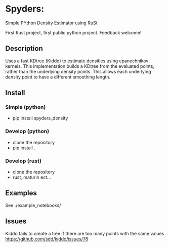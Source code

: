# Spyders: 
Simple PYthon Density Estimator using RuSt

First Rust project, first public python project. Feedback welcome!

## Description
Uses a fast KDtree (Kiddo) to estimate densities using epanechnikov kernels. This implementation builds a KDtree from the evaluated points, rather than the underlying density points. This allows each underlying density point to have a different smoothing length.

## Install
### Simple (python)
- pip install spyders_density
### Develop (python)
- clone the repository
- pip install .
### Develop (rust)
- clone the repository
- rust, maturin ect...

## Examples
See ./example_notebooks/


## Issues
Kiddo fails to create a tree if there are too many points with the same values https://github.com/sdd/kiddo/issues/78
